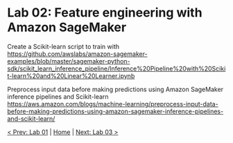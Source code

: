 # Lab 02: Feature engineering with Amazon SageMaker


Create a Scikit-learn script to train with
https://github.com/awslabs/amazon-sagemaker-examples/blob/master/sagemaker-python-sdk/scikit_learn_inference_pipeline/Inference%20Pipeline%20with%20Scikit-learn%20and%20Linear%20Learner.ipynb

Preprocess input data before making predictions using Amazon SageMaker inference pipelines and Scikit-learn
https://aws.amazon.com/blogs/machine-learning/preprocess-input-data-before-making-predictions-using-amazon-sagemaker-inference-pipelines-and-scikit-learn/

[< Prev: Lab 01](./01-lab.md) | [Home](./readme.md) | [Next: Lab 03 >](./03-lab.md)
